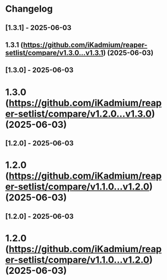 # Changelog

## [1.3.1] - 2025-06-03

## 1.3.1 (https://github.com/iKadmium/reaper-setlist/compare/v1.3.0...v1.3.1) (2025-06-03)

## [1.3.0] - 2025-06-03

# 1.3.0 (https://github.com/iKadmium/reaper-setlist/compare/v1.2.0...v1.3.0) (2025-06-03)

## [1.2.0] - 2025-06-03

# 1.2.0 (https://github.com/iKadmium/reaper-setlist/compare/v1.1.0...v1.2.0) (2025-06-03)

## [1.2.0] - 2025-06-03

# 1.2.0 (https://github.com/iKadmium/reaper-setlist/compare/v1.1.0...v1.2.0) (2025-06-03)

